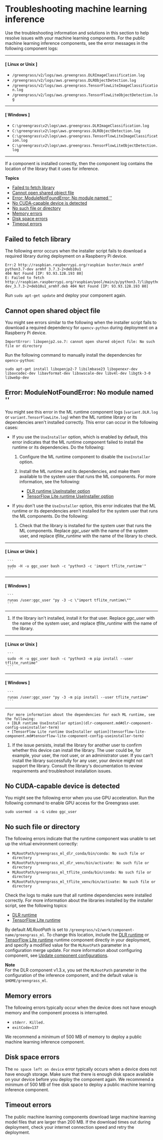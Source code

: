 # Troubleshooting machine learning inference<a name="ml-troubleshooting"></a>

Use the troubleshooting information and solutions in this section to help resolve issues with your machine learning components\. For the public machine learning inference components, see the error messages in the following component logs:

------
#### [ Linux or Unix ]
+ `/greengrass/v2/logs/aws.greengrass.DLRImageClassification.log`
+ `/greengrass/v2/logs/aws.greengrass.DLRObjectDetection.log`
+ `/greengrass/v2/logs/aws.greengrass.TensorFlowLiteImageClassification.log`
+ `/greengrass/v2/logs/aws.greengrass.TensorFlowLiteObjectDetection.log`

------
#### [ Windows ]
+ `C:\greengrass\v2\logs\aws.greengrass.DLRImageClassification.log`
+ `C:\greengrass\v2\logs\aws.greengrass.DLRObjectDetection.log`
+ `C:\greengrass\v2\logs\aws.greengrass.TensorFlowLiteImageClassification.log`
+ `C:\greengrass\v2\logs\aws.greengrass.TensorFlowLiteObjectDetection.log`

------

If a component is installed correctly, then the component log contains the location of the library that it uses for inference\.

**Topics**
+ [Failed to fetch library](#rpi-update-error)
+ [Cannot open shared object file](#rpi-import-cv-error)
+ [Error: ModuleNotFoundError: No module named '<library>'](#troubleshooting-venv-errors-not-found)
+ [No CUDA\-capable device is detected](#troubleshooting-cuda-error)
+ [No such file or directory](#troubleshooting-venv-errors-no-such-file)
+ [Memory errors](#troubleshooting-memory-errors)
+ [Disk space errors](#troubleshooting-disk-space-errors)
+ [Timeout errors](#troubleshooting-timeout-errors)

## Failed to fetch library<a name="rpi-update-error"></a>

The following error occurs when the installer script fails to download a required library during deployment on a Raspberry Pi device\.

```
Err:2 http://raspbian.raspberrypi.org/raspbian buster/main armhf python3.7-dev armhf 3.7.3-2+deb10u1
404 Not Found [IP: 93.93.128.193 80] 
E: Failed to fetch http://raspbian.raspberrypi.org/raspbian/pool/main/p/python3.7/libpython3.7-dev_3.7.3-2+deb10u1_armhf.deb 404 Not Found [IP: 93.93.128.193 80]
```

Run `sudo apt-get update` and deploy your component again\.

## Cannot open shared object file<a name="rpi-import-cv-error"></a>

You might see errors similar to the following when the installer script fails to download a required dependency for `opencv-python` during deployment on a Raspberry Pi device\.

```
ImportError: libopenjp2.so.7: cannot open shared object file: No such file or directory
```

Run the following command to manually install the dependencies for `opencv-python`:

```
sudo apt-get install libopenjp2-7 libilmbase23 libopenexr-dev libavcodec-dev libavformat-dev libswscale-dev libv4l-dev libgtk-3-0 libwebp-dev
```

## Error: ModuleNotFoundError: No module named '<library>'<a name="troubleshooting-venv-errors-not-found"></a>

You might see this error in the ML runtime component logs \(`variant.DLR.log` or `variant.TensorFlowLite.log`\) when the ML runtime library or its dependencies aren't installed correctly\. This error can occur in the following cases:
+ If you use the `UseInstaller` option, which is enabled by default, this error indicates that the ML runtime component failed to install the runtime or its dependencies\. Do the following:

  1. Configure the ML runtime component to disable the `UseInstaller` option\.

  1. Install the ML runtime and its dependencies, and make them available to the system user that runs the ML components\. For more information, see the following:
     + [DLR runtime UseInstaller option](dlr-component.md#dlr-component-config-useinstaller-term)
     + [TensorFlow Lite runtime UseInstaller option](tensorflow-lite-component.md#tensorflow-lite-component-config-useinstaller-term)
+ If you don't use the `UseInstaller` option, this error indicates that the ML runtime or its dependencies aren't installed for the system user that runs the ML components\. Do the following:

  1. Check that the library is installed for the system user that runs the ML components\. Replace *ggc\_user* with the name of the system user, and replace *tflite\_runtime* with the name of the library to check\.

------
#### [ Linux or Unix ]

     ```
     sudo -H -u ggc_user bash -c "python3 -c 'import tflite_runtime'"
     ```

------
#### [ Windows ]

     ```
     runas /user:ggc_user "py -3 -c \"import tflite_runtime\""
     ```

------

  1. If the library isn't installed, install it for that user\. Replace *ggc\_user* with the name of the system user, and replace *tflite\_runtime* with the name of the library\.

------
#### [ Linux or Unix ]

     ```
     sudo -H -u ggc_user bash -c "python3 -m pip install --user tflite_runtime"
     ```

------
#### [ Windows ]

     ```
     runas /user:ggc_user "py -3 -m pip install --user tflite_runtime"
     ```

------

     For more information about the dependencies for each ML runtime, see the following:
     + [DLR runtime UseInstaller option](dlr-component.md#dlr-component-config-useinstaller-term)
     + [TensorFlow Lite runtime UseInstaller option](tensorflow-lite-component.md#tensorflow-lite-component-config-useinstaller-term)

  1. If the issue persists, install the library for another user to confirm whether this device can install the library\. The user could be, for example, your user, the root user, or an administrator user\. If you can't install the library successfully for any user, your device might not support the library\. Consult the library's documentation to review requirements and troubleshoot installation issues\.

## No CUDA\-capable device is detected<a name="troubleshooting-cuda-error"></a>

You might see the following error when you use GPU acceleration\. Run the following command to enable GPU access for the Greengrass user\.

```
sudo usermod -a -G video ggc_user
```

## No such file or directory<a name="troubleshooting-venv-errors-no-such-file"></a>

The following errors indicate that the runtime component was unable to set up the virtual environment correctly:
+ `MLRootPath/greengrass_ml_dlr_conda/bin/conda: No such file or directory `
+ `MLRootPath/greengrass_ml_dlr_venv/bin/activate: No such file or directory ` 
+ `MLRootPath/greengrass_ml_tflite_conda/bin/conda: No such file or directory ` 
+ `MLRootPath/greengrass_ml_tflite_venv/bin/activate: No such file or directory `

Check the logs to make sure that all runtime dependencies were installed correctly\. For more information about the libraries installed by the installer script, see the following topics:
+ [DLR runtime](dlr-component.md)
+ [TensorFlow Lite runtime](tensorflow-lite-component.md)

By default *MLRootPath* is set to `/greengrass/v2/work/component-name/greengrass_ml`\. To change this location, include the [DLR runtime](dlr-component.md) or [TensorFlow Lite runtime](tensorflow-lite-component.md) runtime component directly in your deployment, and specify a modified value for the `MLRootPath` parameter in a configuration merge update\. For more information about configuring component, see [Update component configurations](update-component-configurations.md)\.

**Note**  
For the DLR component v1\.3\.x, you set the `MLRootPath` parameter in the configuration of the inference component, and the default value is `$HOME/greengrass_ml`\.

## Memory errors<a name="troubleshooting-memory-errors"></a>

The following errors typically occur when the device does not have enough memory and the component process is interrupted\.
+ `stderr. Killed.`
+ `exitCode=137`

We recommend a minimum of 500 MB of memory to deploy a public machine learning inference component\.

## Disk space errors<a name="troubleshooting-disk-space-errors"></a>

The `no space left on device` error typically occurs when a device does not have enough storage\. Make sure that there is enough disk space available on your device before you deploy the component again\. We recommend a minimum of 500 MB of free disk space to deploy a public machine learning inference component\.

## Timeout errors<a name="troubleshooting-timeout-errors"></a>

The public machine learning components download large machine learning model files that are larger than 200 MB\. If the download times out during deployment, check your internet connection speed and retry the deployment\.